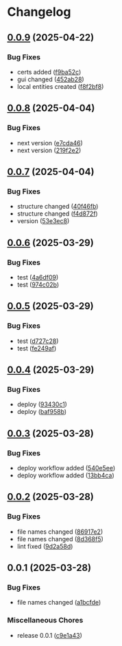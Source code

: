 # Changelog

## [0.0.9](https://github.com/ksv90/game-ui/compare/v0.0.8...v0.0.9) (2025-04-22)


### Bug Fixes

* certs added ([f9ba52c](https://github.com/ksv90/game-ui/commit/f9ba52c7f85d354986bd08f415dc90801d3889ab))
* gui changed ([452ab28](https://github.com/ksv90/game-ui/commit/452ab280b879061712976487e692f3210313541a))
* local entities created ([f8f2bf8](https://github.com/ksv90/game-ui/commit/f8f2bf8e018dff97c36d872f66982d04da888463))

## [0.0.8](https://github.com/ksv90/game-ui/compare/v0.0.7...v0.0.8) (2025-04-04)


### Bug Fixes

* next version ([e7cda46](https://github.com/ksv90/game-ui/commit/e7cda463fcfc94a023c42203cd33260095ebc0a7))
* next version ([219f2e2](https://github.com/ksv90/game-ui/commit/219f2e2529e35bd8b741bdddb592babcb50a4f8d))

## [0.0.7](https://github.com/ksv90/keno-ui/compare/v0.0.6...v0.0.7) (2025-04-04)


### Bug Fixes

* structure changed ([40f46fb](https://github.com/ksv90/keno-ui/commit/40f46fb6ecbe3eaf280f8c037234c93c0ed99961))
* structure changed ([f4d872f](https://github.com/ksv90/keno-ui/commit/f4d872f8f81c0b4318f74a3769ee14495b2029fb))
* version ([53e3ec8](https://github.com/ksv90/keno-ui/commit/53e3ec871297b37dba5ba6dd5b2fcdab2f1db0b4))

## [0.0.6](https://github.com/ksv90/keno-ui/compare/v0.0.5...v0.0.6) (2025-03-29)


### Bug Fixes

* test ([4a6df09](https://github.com/ksv90/keno-ui/commit/4a6df091c72d2449456bc7186586341348dbb1e1))
* test ([974c02b](https://github.com/ksv90/keno-ui/commit/974c02bcc6acad336ec43ddb08477e9fd75fad89))

## [0.0.5](https://github.com/ksv90/keno-ui/compare/v0.0.4...v0.0.5) (2025-03-29)


### Bug Fixes

* test ([d727c28](https://github.com/ksv90/keno-ui/commit/d727c285fd769cb7a9f82c2236a1643c95db8477))
* test ([fe249af](https://github.com/ksv90/keno-ui/commit/fe249afcee19eb45694b0b1277a4f1b7295a55f8))

## [0.0.4](https://github.com/ksv90/keno-ui/compare/v0.0.3...v0.0.4) (2025-03-29)


### Bug Fixes

* deploy ([93430c1](https://github.com/ksv90/keno-ui/commit/93430c10a119377470786f49570b9268fc65bf1d))
* deploy ([baf958b](https://github.com/ksv90/keno-ui/commit/baf958b3be7c93de97527df8155995e7178eefa9))

## [0.0.3](https://github.com/ksv90/keno-ui/compare/v0.0.2...v0.0.3) (2025-03-28)


### Bug Fixes

* deploy workflow added ([540e5ee](https://github.com/ksv90/keno-ui/commit/540e5ee5f233fb2329c8d3a7736479e7d4a009ec))
* deploy workflow added ([13bb4ca](https://github.com/ksv90/keno-ui/commit/13bb4cafd08e5b1d6a1048633cba40d847ed991b))

## [0.0.2](https://github.com/ksv90/keno-ui/compare/v0.0.1...v0.0.2) (2025-03-28)


### Bug Fixes

* file names changed ([86917e2](https://github.com/ksv90/keno-ui/commit/86917e298d5c9838149bdcd3c317d42aa0988963))
* file names changed ([8d368f5](https://github.com/ksv90/keno-ui/commit/8d368f5819ef9f7894d2887d0e73c5841231cc0d))
* lint fixed ([9d2a58d](https://github.com/ksv90/keno-ui/commit/9d2a58d85c762df246e7b0c80d1aa6777869a2ca))

## 0.0.1 (2025-03-28)


### Bug Fixes

* file names changed ([a1bcfde](https://github.com/ksv90/keno-ui/commit/a1bcfde13f4b8ab5be6f19995d4a7b5c6832cd4c))


### Miscellaneous Chores

* release 0.0.1 ([c9e1a43](https://github.com/ksv90/keno-ui/commit/c9e1a437bc90ded5e7aaf022c1c2afa2239a8dab))
